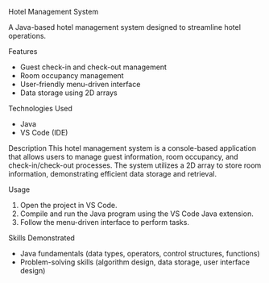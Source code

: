 Hotel Management System

A Java-based hotel management system designed to streamline hotel operations.

Features
- Guest check-in and check-out management
- Room occupancy management
- User-friendly menu-driven interface
- Data storage using 2D arrays

Technologies Used
- Java
- VS Code (IDE)

Description
This hotel management system is a console-based application that allows users to manage guest information, room occupancy, and check-in/check-out processes. The system utilizes a 2D array to store room information, demonstrating efficient data storage and retrieval.

Usage
1. Open the project in VS Code.
2. Compile and run the Java program using the VS Code Java extension.
3. Follow the menu-driven interface to perform tasks.

Skills Demonstrated
- Java fundamentals (data types, operators, control structures, functions)
- Problem-solving skills (algorithm design, data storage, user interface design)

